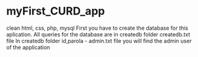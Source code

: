 # myFirst_CURD_app
clean html, css, php, mysql
First you have to create the database for this aplication. 
All queries for the database are in createdb folder createdb.txt file 
In createdb folder id,parola - admin.txt file you will find the admin user of the application
